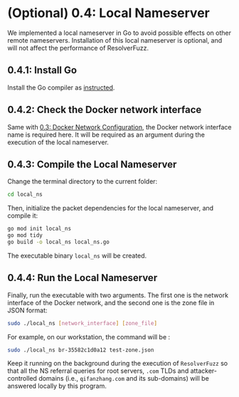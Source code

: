 # (Optional) 0.4: Local Nameserver 

We implemented a local nameserver in Go to avoid possible effects on other remote nameservers. Installation of this local nameserver is optional, and will not affect the performance of ResolverFuzz. 

## 0.4.1: Install Go

Install the Go compiler as [instructed](https://go.dev/doc/install). 

## 0.4.2: Check the Docker network interface

Same with [0.3: Docker Network Configuration](https://github.com/ResolverFuzz/ResolverFuzz/tree/main?tab=readme-ov-file#03-docker-network-configuration), the Docker network interface name is required here. It will be required as an argument during the execution of the local nameserver.

## 0.4.3: Compile the Local Nameserver

Change the terminal directory to the current folder: 

```bash
cd local_ns
```

Then, initialize the packet dependencies for the local nameserver, and compile it:

```bash
go mod init local_ns
go mod tidy
go build -o local_ns local_ns.go
```

The executable binary `local_ns` will be created.

## 0.4.4: Run the Local Nameserver

Finally, run the executable with two arguments. The first one is the network interface of the Docker network, and the second one is the zone file in JSON format:

```bash
sudo ./local_ns [network_interface] [zone_file]
```

For example, on our workstation, the command will be :

```bash
sudo ./local_ns br-35582c1d0a12 test-zone.json
```

Keep it running on the background during the execution of `ResolverFuzz` so that all the NS referral queries for root servers, `.com` TLDs and attacker-controlled domains (i.e., `qifanzhang.com` and its sub-domains) will be answered locally by this program.